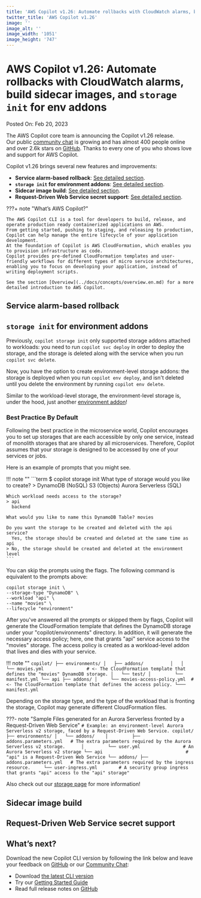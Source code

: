 ```yaml
---
title: 'AWS Copilot v1.26: Automate rollbacks with CloudWatch alarms, build sidecar images, and `storage init` for env addons'
twitter_title: 'AWS Copilot v1.26'
image: ''
image_alt: ''
image_width: '1051'
image_height: '747'
---
```


# AWS Copilot v1.26: Automate rollbacks with CloudWatch alarms, build sidecar images, and `storage init` for env addons

Posted On: Feb 20, 2023

The AWS Copilot core team is announcing the Copilot v1.26 release.  
Our public [сommunity сhat](https://gitter.im/aws/copilot-cli) is growing and has almost 400 people online and over 2.6k stars on [GitHub](http://github.com/aws/copilot-cli/).
Thanks to every one of you who shows love and support for AWS Copilot.

Copilot v1.26 brings several new features and improvements:

- **Service alarm-based rollback**: [See detailed section](#service-alarm-based-rollback).
- **`storage init` for environment addons**: [See detailed section](#storage-init-for-environment-addons).
- **Sidecar image build**: [See detailed section](#sidecar-image-build).
- **Request-Driven Web Service secret support**: [See detailed section](#request-driven-web-service-secret-support).

???+ note "What’s AWS Copilot?"

    The AWS Copilot CLI is a tool for developers to build, release, and operate production ready containerized applications on AWS.
    From getting started, pushing to staging, and releasing to production, Copilot can help manage the entire lifecycle of your application development.
    At the foundation of Copilot is AWS CloudFormation, which enables you to provision infrastructure as code.
    Copilot provides pre-defined CloudFormation templates and user-friendly workflows for different types of micro service architectures,
    enabling you to focus on developing your application, instead of writing deployment scripts.

    See the section [Overview](../docs/concepts/overview.en.md) for a more detailed introduction to AWS Copilot.

## Service alarm-based rollback

## `storage init` for environment addons

Previously, `copilot storage init` only supported storage addons attached to workloads: you need to run 
`copilot svc deploy` in order to deploy the storage, and the storage is deleted along with the service
when you run `copilot svc delete`.

Now, you have the option to create environment-level storage addons: the storage is deployed when you run `copilot env deploy`,
and isn't deleted until you delete the environment by running `copilot env delete`.

Similar to the workload-level storage, the environment-level storage is, under the hood, just another [environment addon](../docs/developing/addons/environment.en.md)!

### Best Practice By Default
Following the best practice in the microservice world, Copilot encourages you to set up storages that are each accessible
by only one service, instead of monolith storages that are shared by all microservices. Therefore, Copilot assumes
that your storage is designed to be accessed by one of your services or jobs.

Here is an example of prompts that you might see.

!!! note ""
	```term
	$ copilot storage init
    What type of storage would you like to create?
    > DynamoDB            (NoSQL)
      S3                  (Objects)
      Aurora Serverless   (SQL)

    Which workload needs access to the storage? 
    > api
      backend

    What would you like to name this DynamoDB Table? movies

    Do you want the storage to be created and deleted with the api service?
      Yes, the storage should be created and deleted at the same time as api
    > No, the storage should be created and deleted at the environment level
	```

You can skip the prompts using the flags. The following command is equivalent to the prompts above:
```console
copilot storage init \
--storage-type "DynamoDB" \
--workload "api" \
--name "movies" \
--lifecycle "environment"
```

After you've answered all the prompts or skipped them by flags, Copilot will generate the CloudFormation template that defines the DynamoDB storage
under your "copilot/environments" directory. In addition, it will generate the necessary access policy; here, one that grants "api" service 
access to the "movies" storage. The access policy is created as a workload-level addon that lives and dies with your service.

!!! note ""
	```
	copilot/
	├── environments/
	│   ├── addons/         
	│   │     └── movies.yml                # <- The CloudFormation template that defines the "movies" DynamoDB storage.
	│   └── test/
	│         └── manifest.yml
	└── api
	    ├── addons/
	    │     └── movies-access-policy.yml  # <- The CloudFormation template that defines the access policy.
	    └─── manifest.yml
	```

Depending on the storage type, and the type of the workload that is fronting the storage, Copilot may generate different
CloudFormation files.

???- note "Sample Files generated for an Aurora Serverless fronted by a Request-Driven Web Service"
	```
	# Example: an environment-level Aurora Serverless v2 storage, faced by a Request-Driven Web Service.
	copilot/
	├── environments/
	│   └── addons/   
	│         ├── addons.parameters.yml   # The extra parameters required by the Aurora Serverless v2 storage.     
	│         └── user.yml                # An Aurora Serverless v2 storage
	└── api                               # "api" is a Request-Driven Web Service
	    └── addons/
	          ├── addons.parameters.yml   # The extra parameters required by the ingress resource.    
	          └── user-ingress.yml        # A security group ingress that grants "api" access to the "api" storage"
	```



Also check out our [storage page](../docs/developing/storage.en.md) for more information!

## Sidecar image build

## Request-Driven Web Service secret support

## What’s next?

Download the new Copilot CLI version by following the link below and leave your feedback on [GitHub](https://github.com/aws/copilot-cli/) or our [Community Chat](https://gitter.im/aws/copilot-cli):

- Download [the latest CLI version](../docs/getting-started/install.en.md)
- Try our [Getting Started Guide](../docs/getting-started/first-app-tutorial.en.md)
- Read full release notes on [GitHub](https://github.com/aws/copilot-cli/releases/tag/v1.25.0)
